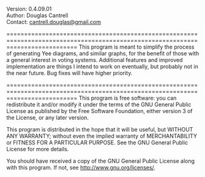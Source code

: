 Version:	0.4.09.01   
Author:	Douglas Cantrell    
Contact: cantrell.douglas@gmail.com

================================================================================================================================
This program is meant to simplify the process of generating Yee diagrams, and similar graphs, for the benefit of those with a general interest in voting systems. Additional features and improved implementation are things I intend to work on eventually, but probably not in the near future. Bug fixes will have higher priority.

================================================================================================================================
This program is free software: you can redistribute it and/or modify it under the terms of the GNU General Public License as published by the Free Software Foundation, either version 3 of the License, or any later version.

This program is distributed in the hope that it will be useful, but WITHOUT ANY WARRANTY; without even the implied warranty of MERCHANTABILITY or FITNESS FOR A PARTICULAR PURPOSE.  See the GNU General Public License for more details.

You should have received a copy of the GNU General Public License along with this program.  If not, see <http://www.gnu.org/licenses/>.
